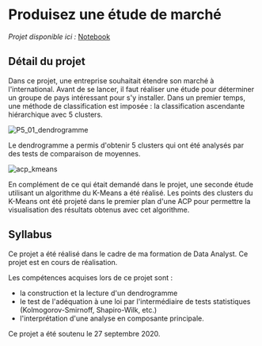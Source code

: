 # Produisez une étude de marché

*Projet disponible ici :* [Notebook](https://github.com/Sylvariane/production_etude_de_marche/blob/master/P5_02_code.ipynb)


## Détail du projet

Dans ce projet, une entreprise souhaitait étendre son marché à l'international. Avant de se lancer, il faut réaliser une étude pour déterminer un groupe de pays intéressant pour s'y installer. Dans un premier temps, une méthode de classification est imposée : la classification ascendante hiérarchique avec 5 clusters. 

![P5_01_dendrogramme](https://user-images.githubusercontent.com/64648386/115586828-4421e700-a2cd-11eb-8aae-81364bba8d6d.jpg)

Le dendrogramme a permis d'obtenir 5 clusters qui ont été analysés par des tests de comparaison de moyennes.

![acp_kmeans](https://user-images.githubusercontent.com/64648386/115587335-dd50fd80-a2cd-11eb-8fe2-3d0a72c0a666.png)

En complément de ce qui était demandé dans le projet, une seconde étude utilisant un algorithme du K-Means a été réalisé. Les points des clusters du K-Means ont été projeté dans le premier plan d'une ACP pour permettre la visualisation des résultats obtenus avec cet algorithme.


## Syllabus

Ce projet a été réalisé dans le cadre de ma formation de Data Analyst. Ce projet est en cours de réalisation.

Les compétences acquises lors de ce projet sont : 
- la construction et la lecture d'un dendrogramme
- le test de l'adéquation à une loi par l'intermédiaire de tests statistiques (Kolmogorov-Smirnoff, Shapiro-Wilk, etc.)
- l'interprétation d'une analyse en composante principale.

Ce projet a été soutenu le 27 septembre 2020.
